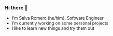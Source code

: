 ### Hi there 👋
- I'm Salva Romero (he/him), Software Engineer
- I'm currently working on some personal projects
- I like to learn new things and try them out
